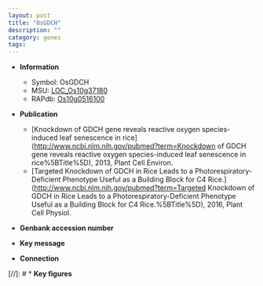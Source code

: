 ```yaml
---
layout: post
title: "OsGDCH"
description: ""
category: genes
tags: 
---
```


* **Information**  
    + Symbol: OsGDCH  
    + MSU: [LOC_Os10g37180](http://rice.plantbiology.msu.edu/cgi-bin/ORF_infopage.cgi?orf=LOC_Os10g37180)  
    + RAPdb: [Os10g0516100](http://rapdb.dna.affrc.go.jp/viewer/gbrowse_details/irgsp1?name=Os10g0516100)  

* **Publication**  
    + [Knockdown of GDCH gene reveals reactive oxygen species-induced leaf senescence in rice](http://www.ncbi.nlm.nih.gov/pubmed?term=Knockdown of GDCH gene reveals reactive oxygen species-induced leaf senescence in rice%5BTitle%5D), 2013, Plant Cell Environ.
    + [Targeted Knockdown of GDCH in Rice Leads to a Photorespiratory-Deficient Phenotype Useful as a Building Block for C4 Rice.](http://www.ncbi.nlm.nih.gov/pubmed?term=Targeted Knockdown of GDCH in Rice Leads to a Photorespiratory-Deficient Phenotype Useful as a Building Block for C4 Rice.%5BTitle%5D), 2016, Plant Cell Physiol.

* **Genbank accession number**  

* **Key message**  

* **Connection**  

[//]: # * **Key figures**  


